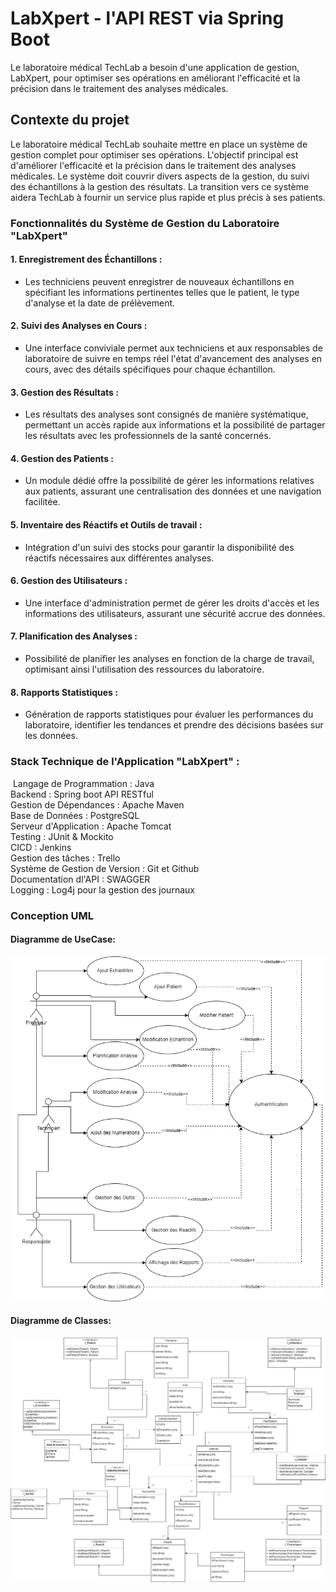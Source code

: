 
# LabXpert - l'API REST via Spring Boot

Le laboratoire médical TechLab a besoin d'une application de gestion, LabXpert, pour optimiser ses opérations en améliorant l'efficacité et la précision dans le traitement des analyses médicales.

## Contexte du projet
Le laboratoire médical TechLab souhaite mettre en place un système de gestion complet pour optimiser ses opérations.
L'objectif principal est d'améliorer l'efficacité et la précision dans le traitement des analyses médicales. Le système doit couvrir divers aspects de la gestion, du suivi des échantillons à la gestion des résultats. La transition vers ce système aidera TechLab à fournir un service plus rapide et plus précis à ses patients.

### Fonctionnalités du Système de Gestion du Laboratoire "LabXpert"

#### 1. Enregistrement des Échantillons :
- Les techniciens peuvent enregistrer de nouveaux échantillons en spécifiant les informations pertinentes telles que le patient, le type d'analyse et la date de prélèvement.

#### 2. Suivi des Analyses en Cours :
  - Une interface conviviale permet aux techniciens et aux responsables de laboratoire de suivre en temps réel l'état d'avancement des analyses en cours, avec des détails spécifiques pour chaque échantillon.

#### 3. Gestion des Résultats :
   - Les résultats des analyses sont consignés de manière systématique, permettant un accès rapide aux informations et la possibilité de partager les résultats avec les professionnels de la santé concernés.

#### 4. Gestion des Patients :
   - Un  module dédié offre la possibilité de gérer les informations relatives aux patients, assurant une centralisation des données et une navigation facilitée.

#### 5. Inventaire des Réactifs et Outils de travail :
   - Intégration d'un suivi des stocks pour garantir la disponibilité des réactifs nécessaires aux différentes analyses.

#### 6. Gestion des Utilisateurs :
  - Une interface d'administration permet de gérer les droits d'accès et les informations des utilisateurs, assurant une sécurité accrue des données.

#### 7. Planification des Analyses :
   - Possibilité de planifier les analyses en fonction de la charge de travail, optimisant ainsi l'utilisation des ressources du laboratoire.

#### 8. Rapports Statistiques :
   - Génération de rapports statistiques pour évaluer les performances du laboratoire, identifier les tendances et prendre des décisions basées sur les données.


### Stack Technique de l'Application "LabXpert" :
​
Langage de Programmation : Java <br/>
Backend : Spring boot API RESTful <br/>
Gestion de Dépendances : Apache Maven <br/>
Base de Données : PostgreSQL <br/>
Serveur d'Application : Apache Tomcat <br/>
Testing : JUnit & Mockito <br/>
CICD : Jenkins <br/>
Gestion des tâches : Trello <br/>
Système de Gestion de Version : Git et Github <br/>
Documentation dl'API : SWAGGER <br/>
Logging : Log4j pour la gestion des journaux <br/>

### Conception UML
#### Diagramme de UseCase:

![diagramm UseCase](https://github.com/mohatala/LabXpert-Rest-API/blob/master/conception/UseCase%20LabXpert.drawio.png)

#### Diagramme de Classes:

![diagramm Classes](https://github.com/mohatala/LabXpert/blob/master/conception/Classe%20LabXpert.drawio.png)


